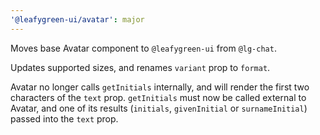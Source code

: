 ```yaml
---
'@leafygreen-ui/avatar': major
---
```


Moves base Avatar component to `@leafygreen-ui` from `@lg-chat`.

Updates supported sizes, and renames `variant` prop to `format`.

Avatar no longer calls `getInitials` internally, and will render the first two characters of the `text` prop. `getInitials` must now be called external to Avatar, and one of its results (`initials`, `givenInitial` or `surnameInitial`) passed into the `text` prop.
